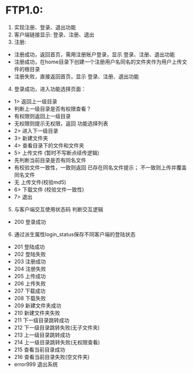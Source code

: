 # FTP1.0:
1. 实现注册、登录、退出功能
2. 客户端链接显示: 登录、注册、退出
3. 注册:
- 注册成功，返回首页，需用注册账户登录，显示 登录、注册、退出功能
 - 注册成功，在home目录下创建一个注册用户名同名的文件夹作为用户上传文件的根目录
- 注册失败，直接返回首页，显示 登录、注册、退出功能
4. 登录成功，进入功能选择页面：
- 1> 返回上一级目录
 - 判断上一级目录是否有权限查看？
 - 有权限则返回上一级目录
 - 无权限则提示无权限，返回 功能选择列表
- 2> 进入下一级目录
- 3> 新建文件夹
- 4> 查看目录下的文件和文件夹
- 5> 上传文件 (暂时不写断点续传逻辑)
 - 先判断当前目录是否有同名文件
 - 有校验文件一致性，一致则返回 已存在同名文件提示； 不一致则上传并覆盖同名文件
 - 无 上传文件(校验md5)
- 6> 下载文件 (校验文件一致性)
- 7> 退出

5. 与客户端交互使用状态码 判断交互逻辑
 - 200 登录成功

6. 通过派生属性login_status保存不同客户端的登陆状态
 - 201 登陆成功
 - 202 登陆失败
 - 203 注册成功
 - 204 注册失败
 - 205 上传成功
 - 206 上传失败
 - 207 下载成功
 - 208 下载失败
 - 209 新建文件夹成功
 - 210 新建文件夹失败
 - 211 下一级目录跳转成功
 - 212 下一级目录跳转失败(无子文件夹)
 - 213 上一级目录跳转成功
 - 214 上一级目录跳转失败(无权限查看)
 - 215 查看当前目录成功
 - 216 查看当前目录失败(空文件夹)
 - error999 退出系统

